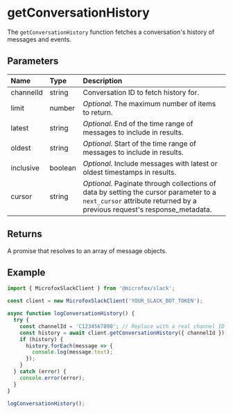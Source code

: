 # getConversationHistory

The `getConversationHistory` function fetches a conversation's history of messages and events.

## Parameters

| Name      | Type    | Description                                                                                                                                              |
| :-------- | :------ | :------------------------------------------------------------------------------------------------------------------------------------------------------- |
| channelId | string  | Conversation ID to fetch history for.                                                                                                                    |
| limit     | number  | _Optional_. The maximum number of items to return.                                                                                                       |
| latest    | string  | _Optional_. End of the time range of messages to include in results.                                                                                     |
| oldest    | string  | _Optional_. Start of the time range of messages to include in results.                                                                                   |
| inclusive | boolean | _Optional_. Include messages with latest or oldest timestamps in results.                                                                                |
| cursor    | string  | _Optional_. Paginate through collections of data by setting the cursor parameter to a `next_cursor` attribute returned by a previous request's response_metadata. |

## Returns

A promise that resolves to an array of message objects.

## Example

```typescript
import { MicrofoxSlackClient } from '@microfox/slack';

const client = new MicrofoxSlackClient('YOUR_SLACK_BOT_TOKEN');

async function logConversationHistory() {
  try {
    const channelId = 'C1234567890'; // Replace with a real channel ID
    const history = await client.getConversationHistory({ channelId });
    if (history) {
      history.forEach(message => {
        console.log(message.text);
      });
    }
  } catch (error) {
    console.error(error);
  }
}

logConversationHistory();
``` 